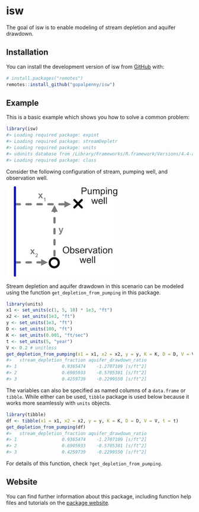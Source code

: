 
<!-- README.md is generated from README.Rmd. Please edit that file -->

# isw

<!-- badges: start -->

<!-- badges: end -->

The goal of isw is to enable modeling of stream depletion and aquifer
drawdown.

## Installation

You can install the development version of isw from
[GitHub](https://github.com/) with:

``` r
# install.packages("remotes")
remotes::install_github("gopalpenny/isw")
```

## Example

This is a basic example which shows you how to solve a common problem:

``` r
library(isw)
#> Loading required package: expint
#> Loading required package: streamDepletr
#> Loading required package: units
#> udunits database from /Library/Frameworks/R.framework/Versions/4.4-arm64/Resources/library/units/share/udunits/udunits2.xml
#> Loading required package: class
```

Consider the following configuration of stream, pumping well, and
observation well.

![](man/figures/pumping_observation_wells_sm.png)

Stream depletion and aquifer drawdown in this scenario can be modeled
using the function `get_depletion_from_pumping` in this package.

``` r
library(units)
x1 <- set_units(c(1, 5, 10) * 1e3, "ft")
x2 <- set_units(1e3, "ft")
y <- set_units(1e3, "ft")
D <- set_units(100, "ft")
K <- set_units(0.001, "ft/sec")
t <- set_units(5, "year")
V <- 0.2 # unitless
get_depletion_from_pumping(x1 = x1, x2 = x2, y = y, K = K, D = D, V = V, t = t)
#>   stream_depletion_fraction aquifer_drawdown_ratio
#> 1                 0.9365474    -1.2707109 [s/ft^2]
#> 2                 0.6905933    -0.5705381 [s/ft^2]
#> 3                 0.4259739    -0.2299550 [s/ft^2]
```

The variables can also be specified as named columns of a `data.frame`
or `tibble`. While either can be used, `tibble` package is used below
because it works more seamlessly with `units` objects.

``` r
library(tibble)
df <- tibble(x1 = x1, x2 = x2, y = y, K = K, D = D, V = V, t = t)
get_depletion_from_pumping(df)
#>   stream_depletion_fraction aquifer_drawdown_ratio
#> 1                 0.9365474    -1.2707109 [s/ft^2]
#> 2                 0.6905933    -0.5705381 [s/ft^2]
#> 3                 0.4259739    -0.2299550 [s/ft^2]
```

For details of this function, check `?get_depletion_from_pumping`.

## Website

You can find further information about this package, including function
help files and tutorials on the [package
website](https://gopalpenny.github.io/isw/).

